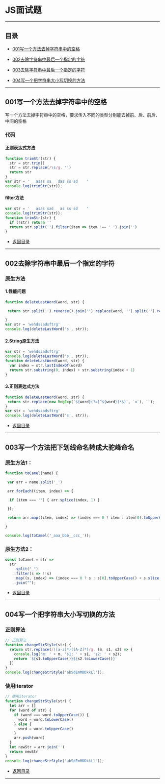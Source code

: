 # JS面试题

------

## 目录

* [001写一个方法去掉字符串中的空格](#001写一个方法去掉字符串中的空格)

* [002去除字符串中最后一个指定的字符](#002去除字符串中最后一个指定的字符)

* [003去除字符串中最后一个指定的字符](#003去除字符串中最后一个指定的字符)

* [004写一个把字符串大小写切换的方法](#004写一个把字符串大小写切换的方法)

  

------

## 001写一个方法去掉字符串中的空格

写一个方法去掉字符串中的空格，要求传入不同的类型分别能去掉前、后、前后、中间的空格

### 代码

#### 正则表达式方法

```js
function trimStr(str) {
  str = str.trim()
  str = str.replace(/\s/g, '')
  return str
}
var str = '   asas sa   das ss sd    '
console.log(trimStr(str));
```

#### filter方法

```js
var str = '   asas sad   as ss sd    '
console.log(trimStr(str));
function trimStr(str) {
  if (!str) return ''
  return str.split('').filter(item => item !== ' ').join('')
}
```

* [返回目录](#目录)

------

## 002去除字符串中最后一个指定的字符

### 原生方法

#### 1.性能问题

```js
function deleteLastWord(word, str) {

 return str.split('').reverse().join('').replace(word, '').split('').reverse().join('')

}
var str = 'wehdssadsftrg'
console.log(deleteLastWord('s', str));
```

#### 2.String原生方法

```js
var str = 'wehdssadsftrg'
console.log(deleteLastWord('s', str));
function deleteLastWord(word, str) {
  var index = str.lastIndexOf(word)
  return str.substring(0, index) + str.substring(index + 1)
}
```

#### 3.正则表达式方法

```js
function deleteLastWord(word, str) {
 return str.replace(new RegExp(`${word}(?=[^${word}]*$)`, `u`), ``);
}
var str = 'wehdssadsftrg'
console.log(deleteLastWord('s', str));
```

* [返回目录](#目录)

------

## 003写一个方法把下划线命名转成大驼峰命名

### 原生方法1：

```js
function toCamel(name) {

 var arr = name.split('_')

 arr.forEach((item, index) => {

  if (item === '') { arr.splice(index, 1) }

 });

 return arr.map((item, index) => (index === 0 ? item : item[0].toUpperCase() + item.slice(1))).join('')

}

console.log(toCamel('_aaa_bbb__ccc_'));
```

### 原生方法2：

```js
const toCamel = str =>
  str
    .split("_")
    .filter(s => !!s)
    .map((s, index) => (index === 0 ? s : s[0].toUpperCase() + s.slice(1)))
    .join("");
```

* [返回目录](#目录)

------

## 004写一个把字符串大小写切换的方法

### 正则算法

```js
// 正则算法
function changeStrStyle(str) {
  return str.replace(/([a-z]*)([A-Z]*)/g, (m, s1, s2) => {
    console.log('m: ' + m, 's1: ' + s1, 's2: ' + s2);
    return `${s1.toUpperCase()}${s2.toLowerCase()}`
  })
}
console.log(changeStrStyle('abSdEmMDDkkLl'));
```

### 使用iterator

```js
// 使用iterator
function changeStrStyle(str) {
  let arr = []
  for (word of str) {
    if (word === word.toUpperCase()) {
      word = word.toLowerCase()
    } else {
      word = word.toUpperCase()
    }
    arr.push(word)
  }
  let newStr = arr.join('')
  return newStr
}
console.log(changeStrStyle('abSdEmMDDkkLl'));
```



* [返回目录](#目录)

------

